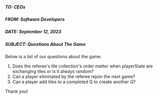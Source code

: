 ##### TO: CEOs
##### FROM: Software Developers
##### DATE: September 12, 2023
##### SUBJECT: Questions About The Game

Below is a list of our questions about the game.

1. Does the referee's tile collection's order matter when playerState are exchanging tiles or is it always random?
2. Can a player eliminated by the referee rejoin the next game?
3. Can a player add tiles to a completed Q to create another Q?

Thank you!